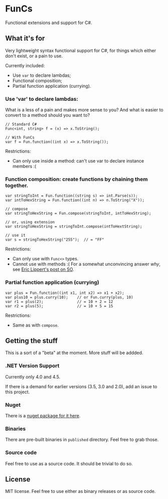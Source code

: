 FunCs
========

Functional extensions and support for C#.

## What it's for

Very lightweight syntax functional support for C#, for things which either don't exist,
or a pain to use.

Currently included:

- Use `var` to declare lambdas;
- Functional composition;
- Partial function application (currying).


### Use 'var' to declare lambdas:

What is a less of a pain and makes more sense to you?
And what is easier to convert to a method should you want to?

	// Standard C#
	Func<int, string> f = (x) => x.ToString();

	// With FunCs
    var f = Fun.function((int x) => x.ToString());


Restrictions:

- Can only use inside a method: can't use var to declare instance members :(



### Function composition: create functions by chaining them together.
    
    var stringToInt = Fun.function((string s) => int.Parse(s));
    var intToHexString = Fun.function((int n) => n.ToString("X"));

    // compose
    var stringToHexString = Fun.compose(stringToInt, intToHexString);

    // or, using extension
    var stringToHexString = stringToInt.compose(intToHextString);

    // use it
    var s = stringToHexString("255");  // = "FF"


Restrictions:

- Can only use with `Func<>` types.
- Cannot use with methods :(  For a somewhat unconvincing answer *why*, see [Eric Lippert's post on SO](http://stackoverflow.com/a/4966409/190460).



### Partial function application (currying)

    var plus = Fun.function((int x1, int x2) => x1 + x2);
    var plus10 = plus.curry(10);    // or Fun.curry(plus, 10)
    var r1 = plus(2);               // = 10 + 2 = 12
    var r2 = plus(5);               // = 10 + 5 = 15

Restrictions:

- Same as with `compose`.


## Getting the stuff

This is a sort of a "beta" at the moment. More stuff will be addded.

### .NET Version Support
Currently only 4.0 and 4.5.

If there is a demand for earlier versions (3.5, 3.0 and 2.0), add an issue
to this project.

### Nuget

There is a [nuget package for it here](https://www.nuget.org/packages/FunCs/).

### Binaries

There are pre-built binaries in `published` directory. Feel free to grab those.

### Source code

Feel free to use as a source code. It should be trivial to do so.

## License

MIT license. Feel free to use either as binary releases or as source code.

